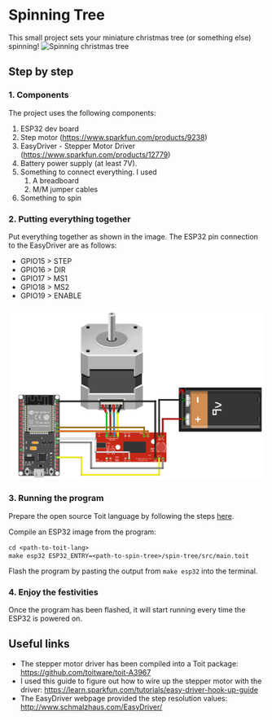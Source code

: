 # Spinning Tree
This small project sets your miniature christmas tree (or something else) spinning!
![Spinning christmas tree](media/spin_tree.gif)
## Step by step
### 1. Components
The project uses the following components:
1. ESP32 dev board
2. Step motor (https://www.sparkfun.com/products/9238)
3. EasyDriver - Stepper Motor Driver (https://www.sparkfun.com/products/12779)
4. Battery power supply (at least 7V).
5. Something to connect everything. I used
	1. A breadboard
	2. M/M jumper cables
6. Something to spin

### 2. Putting everything together

Put everything together as shown in the image. The ESP32 pin connection to the EasyDriver are as follows:
- GPIO15 > STEP
- GPIO16 > DIR
- GPIO17 > MS1
- GPIO18 > MS2
- GPIO19 > ENABLE

![Circuit schematic](media/schematic.png)

### 3. Running the program
Prepare the open source Toit language by following the steps [here](https://github.com/toitlang/toit).

Compile an ESP32 image from the program:
```
cd <path-to-toit-lang>
make esp32 ESP32_ENTRY=<path-to-spin-tree>/spin-tree/src/main.toit
```
Flash the program by pasting the output from `make esp32` into the terminal.

### 4. Enjoy the festivities
Once the program has been flashed, it will start running every time the ESP32 is powered on.

## Useful links
- The stepper motor driver has been compiled into a Toit package: https://github.com/toitware/toit-A3967
- I used this guide to figure out how to wire up the stepper motor with the driver: https://learn.sparkfun.com/tutorials/easy-driver-hook-up-guide
- The EasyDriver webpage provided the step resolution values: http://www.schmalzhaus.com/EasyDriver/
